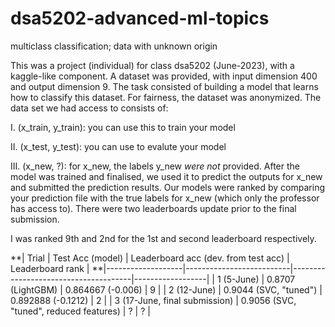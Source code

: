 # dsa5202-advanced-ml-topics
multiclass classification; data with unknown origin

This was a project (individual) for class dsa5202 (June-2023), with a kaggle-like component. A dataset was provided, with input dimension 400 and output dimension 9. The task consisted of building a model that learns how to classify this dataset. For fairness, the dataset was anonymized. The data set we had access to consists of:

I. (x_train, y_train): you can use this to train your model

II. (x_test, y_test): you can use to evalute your model

III. (x_new, ?): for x_new, the labels y_new *were not* provided. After the model was trained and finalised, we used it to predict the outputs for x_new and submitted the prediction results. Our models were ranked by comparing your prediction file with the true labels for x_new (which only the professor has access to). There were two leaderboards update prior to the final submission.

I was ranked 9th and 2nd for the 1st and second leaderboard respectively.

**| Trial             | Test Acc (model)         | Leaderboard acc (dev. from test acc) | Leaderboard rank |
**|-------------------|--------------------------|--------------------------------------|------------------|
| 1 (5-June)        | 0.8707 (LightGBM)        | 0.864667 (-0.006)                    | 9                |
| 2 (12-June)       | 0.9044 (SVC, "tuned")    | 0.892888 (-0.1212)                   | 2                |
| 3 (17-June, final submission) | 0.9056 (SVC, "tuned", reduced features)             | ?                   | ?           |

